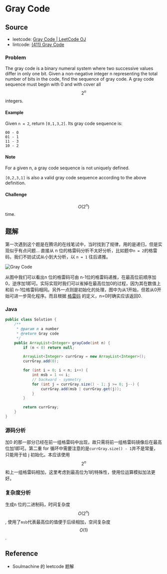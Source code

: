 # Gray Code

## Source

- leetcode: [Gray Code | LeetCode OJ](https://leetcode.com/problems/gray-code/)
- lintcode: [(411) Gray Code](http://www.lintcode.com/en/problem/gray-code/)

### Problem

The gray code is a binary numeral system where two successive values differ in only one bit.
Given a non-negative integer n representing the total number of bits in the code, find the sequence of gray code. A gray code sequence must begin with 0 and with cover all $$2^n$$ integers.

#### Example

Given `n = 2`, return `[0,1,3,2]`. Its gray code sequence is:

```
00 - 0
01 - 1
11 - 3
10 - 2
```

#### Note

For a given n, a gray code sequence is not uniquely defined.

`[0,2,3,1]` is also a valid gray code sequence according to the above definition.

#### Challenge

$$O(2^n)$$ time.

## 题解

第一次遇到这个题是在腾讯的在线笔试中，当时找到了规律，用的是递归，但是实现似乎有点问题... 直接从 n 位的格雷码分析不太好分析，比如题中`n = 2`的格雷码，我们不妨试试从小到大分析，以 `n = 1` 往后递推。

![Gray Code](https://raw.githubusercontent.com/billryan/algorithm-exercise/master/shared-files/images/Binary-reflected_Gray_code_construction.png)

从图中我们可以看出n 位的格雷码可由 n-1位的格雷码递推，在最高位前顺序加0，逆序加1即可。实际实现时我们可以省掉在最高位加0的过程，因为其在数值上和前 n-1位格雷码相同。另外一点则是初始化的处理，图中为从1开始，但若从0开始可进一步简化程序。而且根据 [格雷码](https://zh.wikipedia.org/wiki/%E6%A0%BC%E9%9B%B7%E7%A0%81) 的定义，n=0时确实应该返回0.

### Java

```java
public class Solution {
    /**
     * @param n a number
     * @return Gray code
     */
    public ArrayList<Integer> grayCode(int n) {
        if (n < 0) return null;

        ArrayList<Integer> currGray = new ArrayList<Integer>();
        currGray.add(0);

        for (int i = 0; i < n; i++) {
            int msb = 1 << i;
            // backward - symmetry
            for (int j = currGray.size() - 1; j >= 0; j--) {
                currGray.add(msb | currGray.get(j));
            }
        }

        return currGray;
    }
}
```

### 源码分析

加0 的那一部分已经在前一组格雷码中出现，故只需将前一组格雷码镜像后在最高位加1即可。第二重 for 循环中需要注意的是`currGray.size() - 1`并不是常量，只能用于给 j 初始化。本应该使用 $$2^n$$ 和上一组格雷码相加，这里考虑到最高位为1的特殊性，使用位运算模拟加法更好。

### 复杂度分析

生成n 位的二进制码，时间复杂度 $$O(2^n)$$, 使用了`msb`代表最高位的值便于后续相加，空间复杂度 $$O(1)$$.

## Reference

- Soulmachine 的 leetcode 题解
